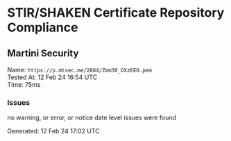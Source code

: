 # STIR/SHAKEN Certificate Repository Compliance

## Martini Security

Name: `https://p.mtsec.me/2884/Zmm30_OXzEEO.pem`\
Tested At: 12 Feb 24 16:54 UTC\
Time: 75ms

### Issues

no warning, or error, or notice date level issues were found

Generated: 12 Feb 24 17:02 UTC